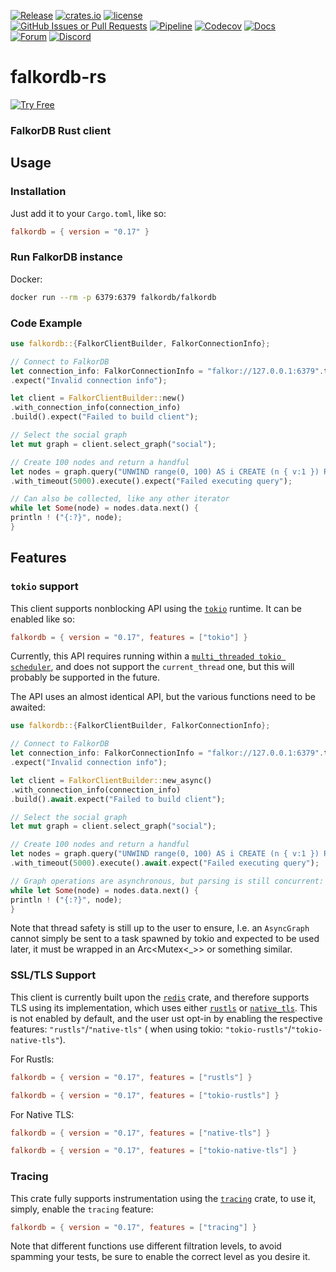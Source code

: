 [![Release](https://img.shields.io/github/release/falkordb/falkordb-rs.svg)](https://github.com/falkordb/falkordb-rs/releases/latest)
[![crates.io](https://img.shields.io/crates/dr/falkordb)](https://crates.io/crates/falkordb)
[![license](https://img.shields.io/crates/l/falkordb)](https://github.com/FalkorDB/falkordb-rs?tab=License-1-ov-file)\
[![GitHub Issues or Pull Requests](https://img.shields.io/github/issues/falkordb/falkordb-rs)](https://github.com/FalkorDB/falkordb-rs/issues)
[![Pipeline](https://img.shields.io/github/actions/workflow/status/falkordb/falkordb-rs/main.yml)](https://github.com/FalkorDB/falkordb-rs)
[![Codecov](https://codecov.io/gh/falkordb/falkordb-rs/branch/main/graph/badge.svg)](https://codecov.io/gh/falkordb/falkordb-rs)
[![Docs](https://img.shields.io/docsrs/falkordb)](https://docs.rs/falkordb/latest/falkordb/)\
[![Forum](https://img.shields.io/badge/Forum-falkordb-blue)](https://github.com/orgs/FalkorDB/discussions)
[![Discord](https://img.shields.io/discord/1146782921294884966?style=flat-square)](https://discord.com/invite/6M4QwDXn2w)

# falkordb-rs

[![Try Free](https://img.shields.io/badge/Try%20Free-FalkorDB%20Cloud-FF8101?labelColor=FDE900&style=for-the-badge&link=https://app.falkordb.cloud)](https://app.falkordb.cloud)

### FalkorDB Rust client

## Usage

### Installation

Just add it to your `Cargo.toml`, like so:

```toml
falkordb = { version = "0.17" }
```

### Run FalkorDB instance

Docker:

```sh
docker run --rm -p 6379:6379 falkordb/falkordb
```

### Code Example

```rust
use falkordb::{FalkorClientBuilder, FalkorConnectionInfo};

// Connect to FalkorDB
let connection_info: FalkorConnectionInfo = "falkor://127.0.0.1:6379".try_into()
.expect("Invalid connection info");

let client = FalkorClientBuilder::new()
.with_connection_info(connection_info)
.build().expect("Failed to build client");

// Select the social graph
let mut graph = client.select_graph("social");

// Create 100 nodes and return a handful
let nodes = graph.query("UNWIND range(0, 100) AS i CREATE (n { v:1 }) RETURN n LIMIT 10")
.with_timeout(5000).execute().expect("Failed executing query");

// Can also be collected, like any other iterator
while let Some(node) = nodes.data.next() {
println ! ("{:?}", node);
}
```

## Features

### `tokio` support

This client supports nonblocking API using the [`tokio`](https://tokio.rs/) runtime.
It can be enabled like so:

```toml
falkordb = { version = "0.17", features = ["tokio"] }
```

Currently, this API requires running within a [
`multi_threaded tokio scheduler`](https://docs.rs/tokio/latest/tokio/runtime/index.html#multi-thread-scheduler), and
does not support the `current_thread` one, but this will probably be supported in the future.

The API uses an almost identical API, but the various functions need to be awaited:

```rust
use falkordb::{FalkorClientBuilder, FalkorConnectionInfo};

// Connect to FalkorDB
let connection_info: FalkorConnectionInfo = "falkor://127.0.0.1:6379".try_into()
.expect("Invalid connection info");

let client = FalkorClientBuilder::new_async()
.with_connection_info(connection_info)
.build().await.expect("Failed to build client");

// Select the social graph
let mut graph = client.select_graph("social");

// Create 100 nodes and return a handful
let nodes = graph.query("UNWIND range(0, 100) AS i CREATE (n { v:1 }) RETURN n LIMIT 10")
.with_timeout(5000).execute().await.expect("Failed executing query");

// Graph operations are asynchronous, but parsing is still concurrent:
while let Some(node) = nodes.data.next() {
println ! ("{:?}", node);
}
```

Note that thread safety is still up to the user to ensure, I.e. an `AsyncGraph` cannot simply be sent to a task spawned
by tokio and expected to be used later,
it must be wrapped in an Arc<Mutex<_>> or something similar.

### SSL/TLS Support

This client is currently built upon the [`redis`](https://docs.rs/redis/latest/redis/) crate, and therefore supports TLS
using
its implementation, which uses either [`rustls`](https://docs.rs/rustls/latest/rustls/) or [
`native_tls`](https://docs.rs/native-tls/latest/native_tls/).
This is not enabled by default, and the user ust opt-in by enabling the respective features: `"rustls"`/`"native-tls"` (
when using tokio: `"tokio-rustls"`/`"tokio-native-tls"`).

For Rustls:

```toml
falkordb = { version = "0.17", features = ["rustls"] }
```

```toml
falkordb = { version = "0.17", features = ["tokio-rustls"] }
```

For Native TLS:

```toml
falkordb = { version = "0.17", features = ["native-tls"] }
```

```toml
falkordb = { version = "0.17", features = ["tokio-native-tls"] }
```

### Tracing

This crate fully supports instrumentation using the [`tracing`](https://docs.rs/tracing/latest/tracing/) crate, to use
it, simply, enable the `tracing` feature:

```toml
falkordb = { version = "0.17", features = ["tracing"] }
```

Note that different functions use different filtration levels, to avoid spamming your tests, be sure to enable the
correct level as you desire it.
